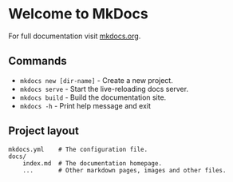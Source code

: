 # Welcome to MkDocs

For full documentation visit [mkdocs.org](https://www.mkdocs.org).

## Commands

* `mkdocs new [dir-name]` - Create a new project.
* `mkdocs serve` - Start the live-reloading docs server.
* `mkdocs build` - Build the documentation site.
* `mkdocs -h` - Print help message and exit

## Project layout

    mkdocs.yml    # The configuration file.
    docs/
        index.md  # The documentation homepage.
        ...       # Other markdown pages, images and other files.
